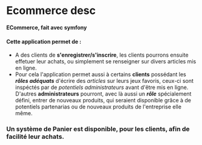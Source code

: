 # Ecommerce desc
**ECommerce, fait avec symfony**

#### Cette application permet de \:
- A des clients de **s'enregistrer/s'inscrire**, les clients pourrons ensuite effetuer leur achats, ou simplement se renseigner sur divers articles mis en ligne.
- Pour cela l'application permet aussi à certains **clients** possédant les ***rôles adéquats*** d'écrire des *articles* sur leurs jeux favoris, ceux-ci sont inspéctés par de *potentiels administrateurs* avant d'être mis en ligne. D'autres **administrateurs** pourront, avec là aussi un ***rôle*** spécialement défini, entrer de nouveaux produits, qui seraient disponible grâce à de potentiels partenarias ou de nouveaux produits de l'entreprise elle même.

### Un système de Panier est disponible, pour les clients, afin de facilité leur achats.